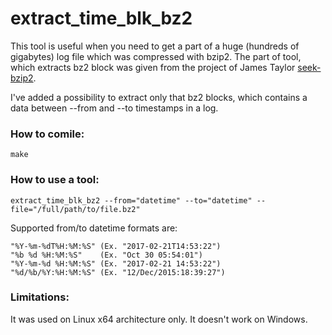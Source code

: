 # extract_time_blk_bz2

This tool is useful when you need to get a part of a huge (hundreds of gigabytes) log file which was compressed with bzip2. The part of tool, which extracts bz2 block was given from the project of James Taylor [seek-bzip2](https://bitbucket.org/james_taylor/seek-bzip2). 

I've added a possibility to extract only that bz2 blocks, which contains a data between --from and --to timestamps in a log.


### How to comile:
`make`


### How to use a tool:
`extract_time_blk_bz2 --from="datetime" --to="datetime" --file="/full/path/to/file.bz2"`

Supported from/to datetime formats are:

    "%Y-%m-%dT%H:%M:%S" (Ex. "2017-02-21T14:53:22")
    "%b %d %H:%M:%S"    (Ex. "Oct 30 05:54:01") 
    "%Y-%m-%d %H:%M:%S" (Ex. "2017-02-21 14:53:22")
    "%d/%b/%Y:%H:%M:%S" (Ex. "12/Dec/2015:18:39:27")

### Limitations:
It was used on Linux x64 architecture only. It doesn't work on Windows.
